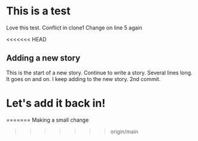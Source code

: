 # This is a test

Love this test.
Conflict in clone1
Change on line 5 again

<<<<<<< HEAD
## Adding a new story
This is the start of a new story.
Continue to write a story. 
Several lines long.
It goes on and on.
I keep adding to the new story. 2nd commit.

# Let's add it back in!
=======
Making a small change
>>>>>>> origin/main
